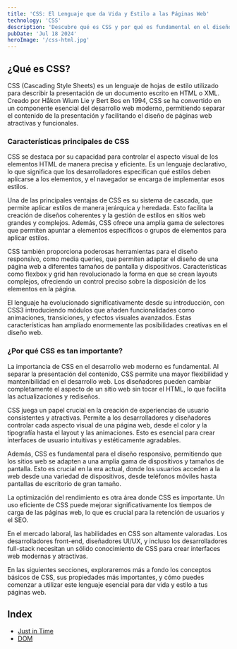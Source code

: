 ```yaml
---
title: 'CSS: El Lenguaje que da Vida y Estilo a las Páginas Web'
technology: 'CSS'
description: 'Descubre qué es CSS y por qué es fundamental en el diseño web moderno.'
pubDate: 'Jul 18 2024'
heroImage: '/css-html.jpg'
---
```

## ¿Qué es CSS?
CSS (Cascading Style Sheets) es un lenguaje de hojas de estilo utilizado para describir la presentación de un documento escrito en HTML o XML. Creado por Håkon Wium Lie y Bert Bos en 1994, CSS se ha convertido en un componente esencial del desarrollo web moderno, permitiendo separar el contenido de la presentación y facilitando el diseño de páginas web atractivas y funcionales.

### Características principales de CSS
CSS se destaca por su capacidad para controlar el aspecto visual de los elementos HTML de manera precisa y eficiente. Es un lenguaje declarativo, lo que significa que los desarrolladores especifican qué estilos deben aplicarse a los elementos, y el navegador se encarga de implementar esos estilos.

Una de las principales ventajas de CSS es su sistema de cascada, que permite aplicar estilos de manera jerárquica y heredada. Esto facilita la creación de diseños coherentes y la gestión de estilos en sitios web grandes y complejos. Además, CSS ofrece una amplia gama de selectores que permiten apuntar a elementos específicos o grupos de elementos para aplicar estilos.

CSS también proporciona poderosas herramientas para el diseño responsivo, como media queries, que permiten adaptar el diseño de una página web a diferentes tamaños de pantalla y dispositivos. Características como flexbox y grid han revolucionado la forma en que se crean layouts complejos, ofreciendo un control preciso sobre la disposición de los elementos en la página.

El lenguaje ha evolucionado significativamente desde su introducción, con CSS3 introduciendo módulos que añaden funcionalidades como animaciones, transiciones, y efectos visuales avanzados. Estas características han ampliado enormemente las posibilidades creativas en el diseño web.

### ¿Por qué CSS es tan importante?
La importancia de CSS en el desarrollo web moderno es fundamental. Al separar la presentación del contenido, CSS permite una mayor flexibilidad y mantenibilidad en el desarrollo web. Los diseñadores pueden cambiar completamente el aspecto de un sitio web sin tocar el HTML, lo que facilita las actualizaciones y rediseños.

CSS juega un papel crucial en la creación de experiencias de usuario consistentes y atractivas. Permite a los desarrolladores y diseñadores controlar cada aspecto visual de una página web, desde el color y la tipografía hasta el layout y las animaciones. Esto es esencial para crear interfaces de usuario intuitivas y estéticamente agradables.

Además, CSS es fundamental para el diseño responsivo, permitiendo que los sitios web se adapten a una amplia gama de dispositivos y tamaños de pantalla. Esto es crucial en la era actual, donde los usuarios acceden a la web desde una variedad de dispositivos, desde teléfonos móviles hasta pantallas de escritorio de gran tamaño.

La optimización del rendimiento es otra área donde CSS es importante. Un uso eficiente de CSS puede mejorar significativamente los tiempos de carga de las páginas web, lo que es crucial para la retención de usuarios y el SEO.

En el mercado laboral, las habilidades en CSS son altamente valoradas. Los desarrolladores front-end, diseñadores UI/UX, y incluso los desarrolladores full-stack necesitan un sólido conocimiento de CSS para crear interfaces web modernas y atractivas.

En las siguientes secciones, exploraremos más a fondo los conceptos básicos de CSS, sus propiedades más importantes, y cómo puedes comenzar a utilizar este lenguaje esencial para dar vida y estilo a tus páginas web.

## Index
- [Just in Time](./just-in-time)
- [DOM](./dom)